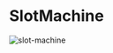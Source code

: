 # SlotMachine

![slot-machine](https://user-images.githubusercontent.com/64458989/213170286-f142cff8-3f06-400b-8cda-e71855f0bdcd.gif)

